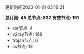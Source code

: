 更新时间2023-01-01 03:19:21

**总订阅: 45**
**总节点: 832**
**有效节点: 191**
- ssr节点: 4
- v2ray节点: 168
- trojan节点: 6
- ss节点: 13
